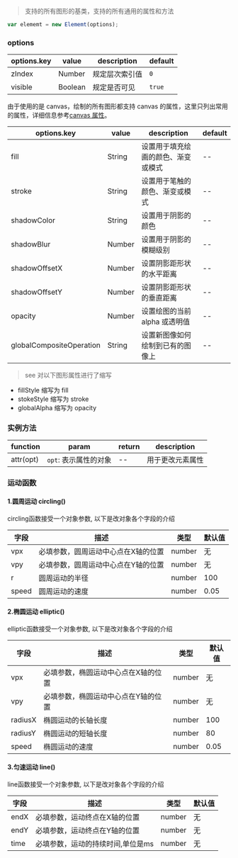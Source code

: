 > 支持的所有图形的基类，支持的所有通用的属性和方法

```js
var elememt = new Elememt(options);
```

### options

| options.key | value   | description    | default |
| ----------- | ------- | -------------- | ------- |
| zIndex      | Number  | 规定层次索引值 | `0`     |
| visible     | Boolean | 规定是否可见   | `true`  |

由于使用的是 canvas，绘制的所有图形都支持 canvas 的属性，这里只列出常用的属性，详细信息参考[canvas 属性](http://www.w3school.com.cn/tags/html_ref_canvas.asp)。

| options.key              | value  | description                        | default |
| ------------------------ | ------ | ---------------------------------- | ------- |
| fill                     | String | 设置用于填充绘画的颜色、渐变或模式 | --      |
| stroke                   | String | 设置用于笔触的颜色、渐变或模式     | --      |
| shadowColor              | String | 设置用于阴影的颜色                 | --      |
| shadowBlur               | Number | 设置用于阴影的模糊级别             | --      |
| shadowOffsetX            | Number | 设置阴影距形状的水平距离           | --      |
| shadowOffsetY            | Number | 设置阴影距形状的垂直距离           | --      |
| opacity                  | Number | 设置绘图的当前 alpha 或透明值      | --      |
| globalCompositeOperation | String | 设置新图像如何绘制到已有的图像上   | --      |

> see 对以下图形属性进行了缩写

- fillStyle 缩写为 fill
- stokeStyle 缩写为 stroke
- globalAlpha 缩写为 opacity

### 实例方法

| function  | param                 | return | description      |
| --------- | --------------------- | ------ | ---------------- |
| attr(opt) | `opt`: 表示属性的对象 | --     | 用于更改元素属性 |


### 运动函数
#### 1.圆周运动 circling()
circling函数接受一个对象参数, 以下是改对象各个字段的介绍

| 字段   |  描述    | 类型 |  默认值 |
|----|---------|-----|--------|
| vpx     | 必填参数，圆周运动中心点在X轴的位置 | number  | 无
| vpy     | 必填参数，圆周运动中心点在Y轴的位置 | number  | 无
| r       | 圆周运动的半径          | number  | 100
| speed   | 圆周运动的速度          | number  | 0.05

#### 2.椭圆运动 elliptic()
elliptic函数接受一个对象参数, 以下是改对象各个字段的介绍

| 字段   |  描述    | 类型 |  默认值 |
|----|---------|-----|--------|
| vpx     | 必填参数，椭圆运动中心点在X轴的位置 | number  | 无
| vpy     | 必填参数，椭圆运动中心点在Y轴的位置 | number  | 无
| radiusX | 椭圆运动的长轴长度       | number  | 100
| radiusY | 椭圆运动的短轴长度       | number  | 80
| speed   | 椭圆运动的速度          | number  | 0.05

#### 3.匀速运动 line()
line函数接受一个对象参数, 以下是改对象各个字段的介绍

| 字段   |  描述    | 类型 |  默认值 |
|----|---------|-----|--------|
| endX     | 必填参数，运动终点在X轴的位置     | number  | 无
| endY     | 必填参数，运动终点在Y轴的位置     | number  | 无
| time     | 必填参数，运动的持续时间,单位是ms  | number  | 无
